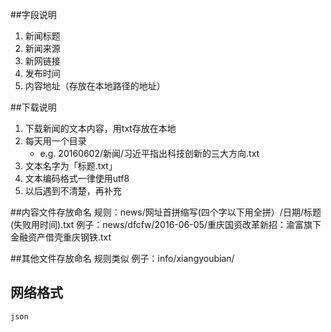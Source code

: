 ##字段说明
1. 新闻标题
2. 新闻来源
3. 新网链接
4. 发布时间
5. 内容地址（存放在本地路径的地址）

##下载说明
1. 下载新闻的文本内容，用txt存放在本地
2. 每天用一个目录
	* e.g. 20160602/新闻/习近平指出科技创新的三大方向.txt
3. 文本名字为「标题.txt」
4. 文本编码格式一律使用utf8
5. 以后遇到不清楚，再补充

##内容文件存放命名
	规则：news/网址首拼缩写(四个字以下用全拼）/日期/标题(失败用时间).txt
	例子：news/dfcfw/2016-06-05/重庆国资改革新招：渝富旗下金融资产借壳重庆钢铁.txt
	
##其他文件存放命名
	规则类似
	例子：info/xiangyoubian/

## 网络格式
	json